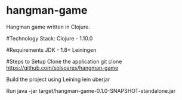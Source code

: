 # hangman-game

Hangman game written in Clojure.

#Technology Stack:
Clojure - 1.10.0

#Requirements
JDK - 1.8+
Leiningen

#Steps to Setup
Clone the application
git clone https://github.com/solsoares/hangman-game

Build the project using Leining
lein uberjar

Run 
java -jar target/hangman-game-0.1.0-SNAPSHOT-standalone.jar


